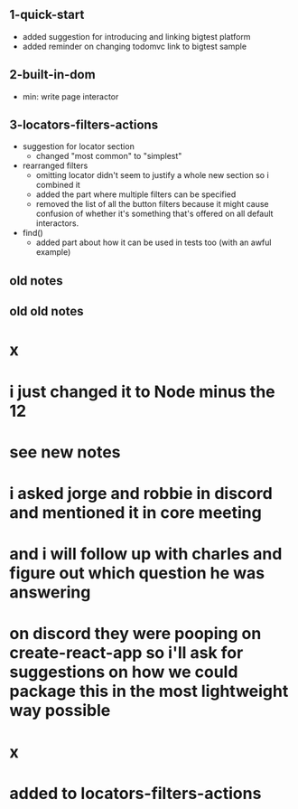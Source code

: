 ## 1-quick-start
  - added suggestion for introducing and linking bigtest platform
  - added reminder on changing todomvc link to bigtest sample

## 2-built-in-dom
  - min: write page interactor

## 3-locators-filters-actions
  - suggestion for locator section
    - changed "most common" to "simplest"
  - rearranged filters
    - omitting locator didn't seem to justify a whole new section so i combined it
    - added the part where multiple filters can be specified
    - removed the list of all the button filters because it might cause confusion of whether it's something that's offered on all default interactors.
  - find()
    - added part about how it can be used in tests too (with an awful example)


## old notes
  <!-- - I think we can squeeze integrations into one page because there's not a much setup required for Jest aside from that it just needs to be `async` and Cypress just needs to cover the two commands.
    - I removed `Introduction` page so that we can squeeze in all the features and details in the landing page of Interactors because having an `Introduction` or `Overview` page right after the landing page would just create an extra barrier to people getting started.
    - And this all goes well with Charles' suggestion that we shouldn't have too many modular pages and just have fewer beefier pages. -->
  <!-- - added new notes in `write-your-own` page.
    - i mention that maybe we should swap out checkbox example for button for continuity/clarity.
    - and we can also choose between textfield and tablecell for the complex example. -->
  <!-- - added find() at the end of `locators-filters-actions` -->
  <!-- - added page interactor in `built-in-dom` and i think it's more for bigtest platform but i will double check -->
  <!-- - and regarding charles' comment on discord:
    > "I hope that this is answering your question, but I'd say that the key thing to recognize is what role bigtest interactors will play in your test rig. Viewed from that light, the most important things to know are that everything about your test setup remains the same except that you will use interactors to manipulate your UI and also to make assertions. What that means in practice is that for example, is you will not use your framework's click() helper, instead using an interactor with a click() action. By the same token, you would replace constructs like jest's expect(thing) with an interactor assertion is()/has()"
  maybe this is something we can discuss in the jest section as it's most relevant there. in the bigtest platform, people will be approaching it as a newcomer so instinctively they'll see the new syntax as a replacement to mocha's it/expect. and in cypress, we have the new commands that does the explaining. so it's only in jest where we don't have a "replacement" -->

## old old notes
<!-- - there was no feedback on whether or not we should always capitalize Interactors. i think we can use either or and let the editor worry about it. -->
  # x

<!-- - i see you listed node12 as a prerequisites but charles says that might only be the case when building the package. so i think we can just list node instead. -->
  # i just changed it to Node minus the 12

<!-- - i was thinking of renaming the interactors dropdown to either `Getting Started` or `Core Concepts` or something else because otherwise we have an interactors section within the interactors docs. What do you think? -->
  # see new notes

<!-- - i asked if there were any other commmonly-asked-questions we should add and while referencing the second question in the commonly-asked-questions, i asked "what should the user do if the problem is not accessibility?" and charles' response was:
  > I'd also add that if you are going to write your own interactors, never fear! You can still use the built in interactors in the manner in which I alluded to before, you would just delegate to them. Does that mean we should have a section on using interactors from interactors?
i'm not sure if he was answering the first question or the second. -->
  <!-- - on monday i will ask robbie and jorge about the first question and we can ask charles on discord to reiterate on the second question for the accessibility. -->
  # i asked jorge and robbie in discord and mentioned it in core meeting
  # and i will follow up with charles and figure out which question he was answering

<!-- - regarding the simple app example, charles is very much on board. these are the points i laid out for the proposed example app:
  + It could potentially replace `@bigtest/todomvc`.
  + Using `npx`, users would just need to run `npx @bigtest/sample`.
  + The sample app would come with `Jest`, `Cypress`, and `BigTest alpha` already set up.
    + With custom commands in `package.json`, they could run `yarn jest`, `yarn cypress`. `yarn bigtest:alpha` to see the interactors in action.
  + Jen had a neat idea of how we could decorate the app with BigTest logos.
  - i forgot to ask in the way that you had written about how polished we would want it to be but i think we can make this as minimalistic as possible and have the team contribute to the app (whether it's design or functionality) -->
  # on discord they were pooping on create-react-app so i'll ask for suggestions on how we could package this in the most lightweight way possible

<!-- - charles left feedback on the pages that you've written out so far: [link](https://github.com/thefrontside/bigtest/issues/683#issuecomment-733785477)
  - i went ahead and made the changes for his feedback under the stylistic section about how we should type out the full flag name
  - i changed the locator in the write-your-own checkbox example to id from classname for the time being; his last sentence i think is suggesting we make it a bit more complex but since we're adding the tablecell interactor as the more complex example i'm not sure if it's necessary.
    - charles also said we can go ahead and use the textfield interactor as an example so we could probably replace the checkbox example completely. -->
  # x

<!-- - lastly, we touched on it in our last pairing and i asked charles about `find()` because i wasn't sure where we should talk about it and here's what he said:
  > "find() is in its own category in that it returns a new interactor scoped within the current interactor, and is generally used for composing actions from interactor primitives:
    ```js
    createInteractor('DatePicker')({
      actions: {
        open: (picker) => picker.find(Button).click()
      }
    });
    ``` -->
  # added to locators-filters-actions
